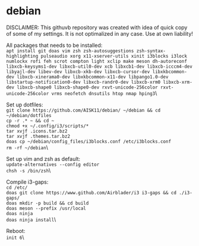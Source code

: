 # debian

DISCLAIMER: This githuvb repository was created with idea of quick copy of some of my settings. 
It is not optimalized in any case. Use at own liability!

All packages that needs to be installed:\
`apt install git doas vim zsh zsh-autosuggestions zsh-syntax-highlighting pulseaudio xorg x11-xserver-utils xinit i3blocks i3lock numlockx rofi feh scrot compton light xclip make meson dh-autoreconf libxcb-keysyms1-dev libxcb-util0-dev xcb libxcb1-dev libxcb-icccm4-dev libyajl-dev libev-dev libxcb-xkb-dev libxcb-cursor-dev libxkbcommon-dev libxcb-xinerama0-dev libxkbcommon-x11-dev libpango1.0-dev libstartup-notification0-dev libxcb-randr0-dev libxcb-xrm0 libxcb-xrm-dev libxcb-shape0 libxcb-shape0-dev rxvt-unicode-256color rxvt-unicode-256color vrms neofetch dnsutils htop nmap hping3`\

Set up dotfiles:\
`git clone https://github.com/AISK11/debian/ ~/debian && cd ~/debian/dotfiles`\
`cp -r .* ~ && cd ~`\
`chmod +x ~/.config/i3/scripts/*`\
`tar xvjf .icons.tar.bz2`\
`tar xvjf .themes.tar.bz2`\
`doas cp ~/debian/config_files/i3blocks.conf /etc/i3blocks.conf`\
`rm -rf ~/debian`\

Set up vim and zsh as default:\
`update-alternatives --config editor`\
`chsh -s /bin/zsh`\

Compile i3-gaps:\
`cd /etc/`\
`doas git clone https://www.github.com/Airblader/i3 i3-gaps && cd ./i3-gaps/`\
`doas mkdir -p build && cd build`\
`doas meson --prefix /usr/local`\
`doas ninja`\
`doas ninja install`\

Reboot:\
`init 6`\
